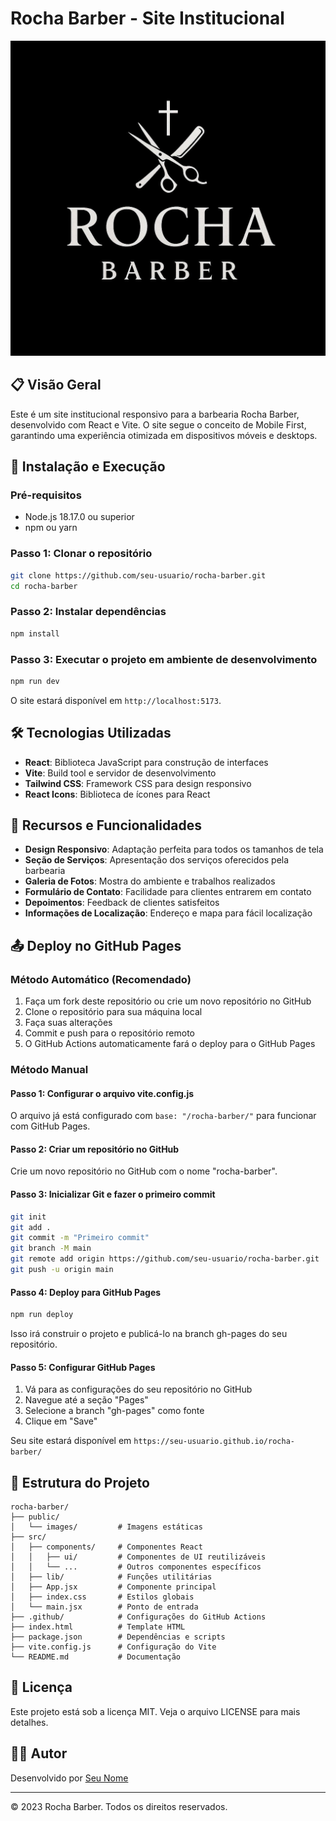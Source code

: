 # Rocha Barber - Site Institucional

![Rocha Barber Logo](./public/images/logo.png)

## 📋 Visão Geral

Este é um site institucional responsivo para a barbearia Rocha Barber, desenvolvido com React e Vite. O site segue o conceito de Mobile First, garantindo uma experiência otimizada em dispositivos móveis e desktops.

## 🚀 Instalação e Execução

### Pré-requisitos

- Node.js 18.17.0 ou superior
- npm ou yarn

### Passo 1: Clonar o repositório

```bash
git clone https://github.com/seu-usuario/rocha-barber.git
cd rocha-barber
```

### Passo 2: Instalar dependências

```bash
npm install
```

### Passo 3: Executar o projeto em ambiente de desenvolvimento

```bash
npm run dev
```

O site estará disponível em `http://localhost:5173`.

## 🛠️ Tecnologias Utilizadas

- **React**: Biblioteca JavaScript para construção de interfaces
- **Vite**: Build tool e servidor de desenvolvimento
- **Tailwind CSS**: Framework CSS para design responsivo
- **React Icons**: Biblioteca de ícones para React

## 📱 Recursos e Funcionalidades

- **Design Responsivo**: Adaptação perfeita para todos os tamanhos de tela
- **Seção de Serviços**: Apresentação dos serviços oferecidos pela barbearia
- **Galeria de Fotos**: Mostra do ambiente e trabalhos realizados
- **Formulário de Contato**: Facilidade para clientes entrarem em contato
- **Depoimentos**: Feedback de clientes satisfeitos
- **Informações de Localização**: Endereço e mapa para fácil localização

## 📤 Deploy no GitHub Pages

### Método Automático (Recomendado)

1. Faça um fork deste repositório ou crie um novo repositório no GitHub
2. Clone o repositório para sua máquina local
3. Faça suas alterações
4. Commit e push para o repositório remoto
5. O GitHub Actions automaticamente fará o deploy para o GitHub Pages

### Método Manual

#### Passo 1: Configurar o arquivo vite.config.js

O arquivo já está configurado com `base: "/rocha-barber/"` para funcionar com GitHub Pages.

#### Passo 2: Criar um repositório no GitHub

Crie um novo repositório no GitHub com o nome "rocha-barber".

#### Passo 3: Inicializar Git e fazer o primeiro commit

```bash
git init
git add .
git commit -m "Primeiro commit"
git branch -M main
git remote add origin https://github.com/seu-usuario/rocha-barber.git
git push -u origin main
```

#### Passo 4: Deploy para GitHub Pages

```bash
npm run deploy
```

Isso irá construir o projeto e publicá-lo na branch gh-pages do seu repositório.

#### Passo 5: Configurar GitHub Pages

1. Vá para as configurações do seu repositório no GitHub
2. Navegue até a seção "Pages"
3. Selecione a branch "gh-pages" como fonte
4. Clique em "Save"

Seu site estará disponível em `https://seu-usuario.github.io/rocha-barber/`

## 🧩 Estrutura do Projeto

```
rocha-barber/
├── public/
│   └── images/         # Imagens estáticas
├── src/
│   ├── components/     # Componentes React
│   │   ├── ui/         # Componentes de UI reutilizáveis
│   │   └── ...         # Outros componentes específicos
│   ├── lib/            # Funções utilitárias
│   ├── App.jsx         # Componente principal
│   ├── index.css       # Estilos globais
│   └── main.jsx        # Ponto de entrada
├── .github/            # Configurações do GitHub Actions
├── index.html          # Template HTML
├── package.json        # Dependências e scripts
├── vite.config.js      # Configuração do Vite
└── README.md           # Documentação
```

## 📝 Licença

Este projeto está sob a licença MIT. Veja o arquivo LICENSE para mais detalhes.

## 👨‍💻 Autor

Desenvolvido por [Seu Nome](https://github.com/seu-usuario)

---

© 2023 Rocha Barber. Todos os direitos reservados.